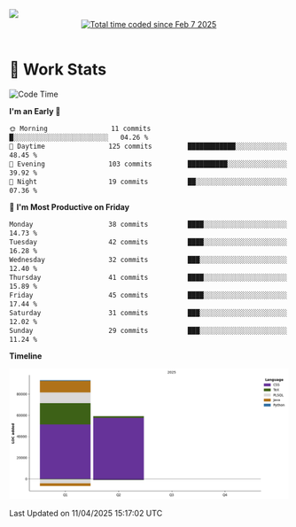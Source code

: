 <img src="https://capsule-render.vercel.app/api?type=waving&color=E0D7C8&height=200&section=header&text=Jeong8333&animation=fadeIn&fontColor=6D4930&fontSize=65&fontAlignY=60&stroke=6D4930&strokeWidth=3" />

<div align = center>
<a href="https://wakatime.com/@9207cd9b-e0ca-4b15-bb6a-6ad0a31854f8"><img src="https://wakatime.com/badge/user/9207cd9b-e0ca-4b15-bb6a-6ad0a31854f8.svg" alt="Total time coded since Feb 7 2025" /></a>
</div>
<br>

# 📝 **Work Stats**


<!--START_SECTION:waka-->
![Code Time](http://img.shields.io/badge/Code%20Time-9%20hrs%2019%20mins-blue)

**I'm an Early 🐤** 

```text
🌞 Morning                11 commits          █░░░░░░░░░░░░░░░░░░░░░░░░   04.26 % 
🌆 Daytime                125 commits         ████████████░░░░░░░░░░░░░   48.45 % 
🌃 Evening                103 commits         ██████████░░░░░░░░░░░░░░░   39.92 % 
🌙 Night                  19 commits          ██░░░░░░░░░░░░░░░░░░░░░░░   07.36 % 
```
📅 **I'm Most Productive on Friday** 

```text
Monday                   38 commits          ████░░░░░░░░░░░░░░░░░░░░░   14.73 % 
Tuesday                  42 commits          ████░░░░░░░░░░░░░░░░░░░░░   16.28 % 
Wednesday                32 commits          ███░░░░░░░░░░░░░░░░░░░░░░   12.40 % 
Thursday                 41 commits          ████░░░░░░░░░░░░░░░░░░░░░   15.89 % 
Friday                   45 commits          ████░░░░░░░░░░░░░░░░░░░░░   17.44 % 
Saturday                 31 commits          ███░░░░░░░░░░░░░░░░░░░░░░   12.02 % 
Sunday                   29 commits          ███░░░░░░░░░░░░░░░░░░░░░░   11.24 % 
```


**Timeline**

![Lines of Code chart](https://raw.githubusercontent.com/Jeong8333/Jeong8333/main/assets/bar_graph.png)


 Last Updated on 11/04/2025 15:17:02 UTC
<!--END_SECTION:waka-->

